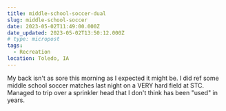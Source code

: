 ```yaml
---
title: middle-school-soccer-dual
slug: middle-school-soccer
date: 2023-05-02T11:49:00.000Z
date_updated: 2023-05-02T13:50:12.000Z
# type: micropost
tags:
  - Recreation
location: Toledo, IA
---
```


My back isn't as sore this morning as I expected it might be.  I did ref some middle school soccer matches last night on a VERY hard field at STC.  Managed to trip over a sprinkler head that I don't think has been "used" in years.
